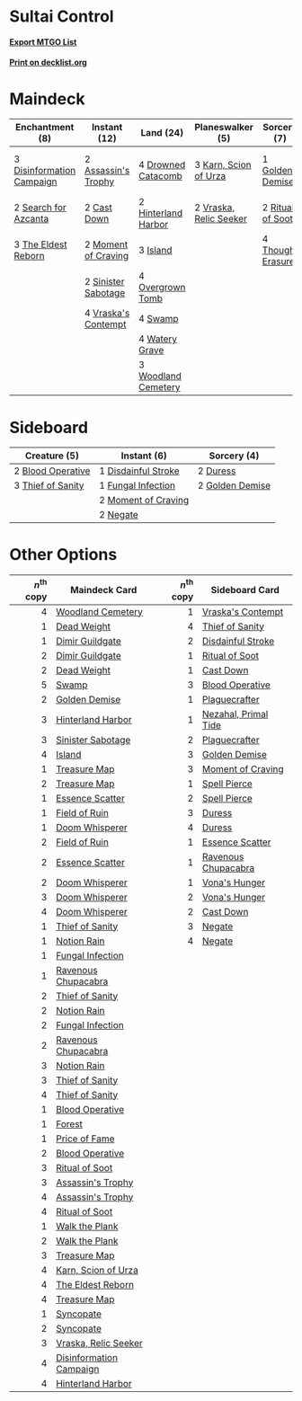 # Sultai Control

#### [Export MTGO List](../collection/Sultai%20Control/Sultai%20Control.txt)
#### [Print on decklist.org](http://decklist.org/?deckmain=2%09Assassin's%20Trophy%0A2%09Cast%20Down%0A4%09Discovery%20/%20Dispersal%0A3%09Disinformation%20Campaign%0A4%09Drowned%20Catacomb%0A1%09Golden%20Demise%0A2%09Hinterland%20Harbor%0A3%09Island%0A3%09Karn,%20Scion%20of%20Urza%0A2%09Moment%20of%20Craving%0A4%09Overgrown%20Tomb%0A2%09Ritual%20of%20Soot%0A2%09Search%20for%20Azcanta%0A2%09Sinister%20Sabotage%0A4%09Swamp%0A3%09The%20Eldest%20Reborn%0A4%09Thought%20Erasure%0A4%09Vraska's%20Contempt%0A2%09Vraska,%20Relic%20Seeker%0A4%09Watery%20Grave%0A3%09Woodland%20Cemetery&deckside=2%09Blood%20Operative%0A1%09Disdainful%20Stroke%0A2%09Duress%0A1%09Fungal%20Infection%0A2%09Golden%20Demise%0A2%09Moment%20of%20Craving%0A2%09Negate%0A3%09Thief%20of%20Sanity)
# Maindeck

|                                          Enchantment (8)                                           |                                         Instant (12)                                         |                                          Land (24)                                           |                                        Planeswalker (5)                                         |                                        Sorcery (7)                                         |      Unknown (4)      |
|----------------------------------------------------------------------------------------------------|----------------------------------------------------------------------------------------------|----------------------------------------------------------------------------------------------|-------------------------------------------------------------------------------------------------|--------------------------------------------------------------------------------------------|-----------------------|
|3 [Disinformation Campaign](http://gatherer.wizards.com/Pages/Card/Details.aspx?multiverseid=452917)|2 [Assassin's Trophy](http://gatherer.wizards.com/Pages/Card/Details.aspx?multiverseid=452902)|4 [Drowned Catacomb](http://gatherer.wizards.com/Pages/Card/Details.aspx?multiverseid=430633) |3 [Karn, Scion of Urza](http://gatherer.wizards.com/Pages/Card/Details.aspx?multiverseid=442889) |1 [Golden Demise](http://gatherer.wizards.com/Pages/Card/Details.aspx?multiverseid=439730)  |4 Discovery / Dispersal|
|2 [Search for Azcanta](http://gatherer.wizards.com/Pages/Card/Details.aspx?multiverseid=435226)     |2 [Cast Down](http://gatherer.wizards.com/Pages/Card/Details.aspx?multiverseid=442969)        |2 [Hinterland Harbor](http://gatherer.wizards.com/Pages/Card/Details.aspx?multiverseid=241988)|2 [Vraska, Relic Seeker](http://gatherer.wizards.com/Pages/Card/Details.aspx?multiverseid=435388)|2 [Ritual of Soot](http://gatherer.wizards.com/Pages/Card/Details.aspx?multiverseid=452834) |                       |
|3 [The Eldest Reborn](http://gatherer.wizards.com/Pages/Card/Details.aspx?multiverseid=442978)      |2 [Moment of Craving](http://gatherer.wizards.com/Pages/Card/Details.aspx?multiverseid=439736)|3 [Island](http://gatherer.wizards.com/Pages/Card/Details.aspx?multiverseid=439602)           |                                                                                                 |4 [Thought Erasure](http://gatherer.wizards.com/Pages/Card/Details.aspx?multiverseid=452956)|                       |
|                                                                                                    |2 [Sinister Sabotage](http://gatherer.wizards.com/Pages/Card/Details.aspx?multiverseid=452804)|4 [Overgrown Tomb](http://gatherer.wizards.com/Pages/Card/Details.aspx?multiverseid=405103)   |                                                                                                 |                                                                                            |                       |
|                                                                                                    |4 [Vraska's Contempt](http://gatherer.wizards.com/Pages/Card/Details.aspx?multiverseid=435283)|4 [Swamp](http://gatherer.wizards.com/Pages/Card/Details.aspx?multiverseid=439603)            |                                                                                                 |                                                                                            |                       |
|                                                                                                    |                                                                                              |4 [Watery Grave](http://gatherer.wizards.com/Pages/Card/Details.aspx?multiverseid=405114)     |                                                                                                 |                                                                                            |                       |
|                                                                                                    |                                                                                              |3 [Woodland Cemetery](http://gatherer.wizards.com/Pages/Card/Details.aspx?multiverseid=241983)|                                                                                                 |                                                                                            |                       |


# Sideboard

|                                        Creature (5)                                        |                                         Instant (6)                                          |                                       Sorcery (4)                                        |
|--------------------------------------------------------------------------------------------|----------------------------------------------------------------------------------------------|------------------------------------------------------------------------------------------|
|2 [Blood Operative](http://gatherer.wizards.com/Pages/Card/Details.aspx?multiverseid=452813)|1 [Disdainful Stroke](http://gatherer.wizards.com/Pages/Card/Details.aspx?multiverseid=446776)|2 [Duress](http://gatherer.wizards.com/Pages/Card/Details.aspx?multiverseid=270465)       |
|3 [Thief of Sanity](http://gatherer.wizards.com/Pages/Card/Details.aspx?multiverseid=452955)|1 [Fungal Infection](http://gatherer.wizards.com/Pages/Card/Details.aspx?multiverseid=442982) |2 [Golden Demise](http://gatherer.wizards.com/Pages/Card/Details.aspx?multiverseid=439730)|
|                                                                                            |2 [Moment of Craving](http://gatherer.wizards.com/Pages/Card/Details.aspx?multiverseid=439736)|                                                                                          |
|                                                                                            |2 [Negate](http://gatherer.wizards.com/Pages/Card/Details.aspx?multiverseid=447135)           |                                                                                          |


# Other Options

|*n*<sup>th</sup> copy|                                          Maindeck Card                                           |*n*<sup>th</sup> copy|                                        Sideboard Card                                         |
|--------------------:|--------------------------------------------------------------------------------------------------|--------------------:|-----------------------------------------------------------------------------------------------|
|                    4|[Woodland Cemetery](http://gatherer.wizards.com/Pages/Card/Details.aspx?multiverseid=241983)      |                    1|[Vraska's Contempt](http://gatherer.wizards.com/Pages/Card/Details.aspx?multiverseid=435283)   |
|                    1|[Dead Weight](http://gatherer.wizards.com/Pages/Card/Details.aspx?multiverseid=409853)            |                    4|[Thief of Sanity](http://gatherer.wizards.com/Pages/Card/Details.aspx?multiverseid=452955)     |
|                    1|[Dimir Guildgate](http://gatherer.wizards.com/Pages/Card/Details.aspx?multiverseid=426059)        |                    2|[Disdainful Stroke](http://gatherer.wizards.com/Pages/Card/Details.aspx?multiverseid=446776)   |
|                    2|[Dimir Guildgate](http://gatherer.wizards.com/Pages/Card/Details.aspx?multiverseid=426059)        |                    1|[Ritual of Soot](http://gatherer.wizards.com/Pages/Card/Details.aspx?multiverseid=452834)      |
|                    2|[Dead Weight](http://gatherer.wizards.com/Pages/Card/Details.aspx?multiverseid=409853)            |                    1|[Cast Down](http://gatherer.wizards.com/Pages/Card/Details.aspx?multiverseid=442969)           |
|                    5|[Swamp](http://gatherer.wizards.com/Pages/Card/Details.aspx?multiverseid=439603)                  |                    3|[Blood Operative](http://gatherer.wizards.com/Pages/Card/Details.aspx?multiverseid=452813)     |
|                    2|[Golden Demise](http://gatherer.wizards.com/Pages/Card/Details.aspx?multiverseid=439730)          |                    1|[Plaguecrafter](http://gatherer.wizards.com/Pages/Card/Details.aspx?multiverseid=452832)       |
|                    3|[Hinterland Harbor](http://gatherer.wizards.com/Pages/Card/Details.aspx?multiverseid=241988)      |                    1|[Nezahal, Primal Tide](http://gatherer.wizards.com/Pages/Card/Details.aspx?multiverseid=439702)|
|                    3|[Sinister Sabotage](http://gatherer.wizards.com/Pages/Card/Details.aspx?multiverseid=452804)      |                    2|[Plaguecrafter](http://gatherer.wizards.com/Pages/Card/Details.aspx?multiverseid=452832)       |
|                    4|[Island](http://gatherer.wizards.com/Pages/Card/Details.aspx?multiverseid=439602)                 |                    3|[Golden Demise](http://gatherer.wizards.com/Pages/Card/Details.aspx?multiverseid=439730)       |
|                    1|[Treasure Map](http://gatherer.wizards.com/Pages/Card/Details.aspx?multiverseid=435410)           |                    3|[Moment of Craving](http://gatherer.wizards.com/Pages/Card/Details.aspx?multiverseid=439736)   |
|                    2|[Treasure Map](http://gatherer.wizards.com/Pages/Card/Details.aspx?multiverseid=435410)           |                    1|[Spell Pierce](http://gatherer.wizards.com/Pages/Card/Details.aspx?multiverseid=425876)        |
|                    1|[Essence Scatter](http://gatherer.wizards.com/Pages/Card/Details.aspx?multiverseid=438446)        |                    2|[Spell Pierce](http://gatherer.wizards.com/Pages/Card/Details.aspx?multiverseid=425876)        |
|                    1|[Field of Ruin](http://gatherer.wizards.com/Pages/Card/Details.aspx?multiverseid=435415)          |                    3|[Duress](http://gatherer.wizards.com/Pages/Card/Details.aspx?multiverseid=270465)              |
|                    1|[Doom Whisperer](http://gatherer.wizards.com/Pages/Card/Details.aspx?multiverseid=452819)         |                    4|[Duress](http://gatherer.wizards.com/Pages/Card/Details.aspx?multiverseid=270465)              |
|                    2|[Field of Ruin](http://gatherer.wizards.com/Pages/Card/Details.aspx?multiverseid=435415)          |                    1|[Essence Scatter](http://gatherer.wizards.com/Pages/Card/Details.aspx?multiverseid=438446)     |
|                    2|[Essence Scatter](http://gatherer.wizards.com/Pages/Card/Details.aspx?multiverseid=438446)        |                    1|[Ravenous Chupacabra](http://gatherer.wizards.com/Pages/Card/Details.aspx?multiverseid=442093) |
|                    2|[Doom Whisperer](http://gatherer.wizards.com/Pages/Card/Details.aspx?multiverseid=452819)         |                    1|[Vona's Hunger](http://gatherer.wizards.com/Pages/Card/Details.aspx?multiverseid=439747)       |
|                    3|[Doom Whisperer](http://gatherer.wizards.com/Pages/Card/Details.aspx?multiverseid=452819)         |                    2|[Vona's Hunger](http://gatherer.wizards.com/Pages/Card/Details.aspx?multiverseid=439747)       |
|                    4|[Doom Whisperer](http://gatherer.wizards.com/Pages/Card/Details.aspx?multiverseid=452819)         |                    2|[Cast Down](http://gatherer.wizards.com/Pages/Card/Details.aspx?multiverseid=442969)           |
|                    1|[Thief of Sanity](http://gatherer.wizards.com/Pages/Card/Details.aspx?multiverseid=452955)        |                    3|[Negate](http://gatherer.wizards.com/Pages/Card/Details.aspx?multiverseid=447135)              |
|                    1|[Notion Rain](http://gatherer.wizards.com/Pages/Card/Details.aspx?multiverseid=452943)            |                    4|[Negate](http://gatherer.wizards.com/Pages/Card/Details.aspx?multiverseid=447135)              |
|                    1|[Fungal Infection](http://gatherer.wizards.com/Pages/Card/Details.aspx?multiverseid=442982)       |                     |                                                                                               |
|                    1|[Ravenous Chupacabra](http://gatherer.wizards.com/Pages/Card/Details.aspx?multiverseid=442093)    |                     |                                                                                               |
|                    2|[Thief of Sanity](http://gatherer.wizards.com/Pages/Card/Details.aspx?multiverseid=452955)        |                     |                                                                                               |
|                    2|[Notion Rain](http://gatherer.wizards.com/Pages/Card/Details.aspx?multiverseid=452943)            |                     |                                                                                               |
|                    2|[Fungal Infection](http://gatherer.wizards.com/Pages/Card/Details.aspx?multiverseid=442982)       |                     |                                                                                               |
|                    2|[Ravenous Chupacabra](http://gatherer.wizards.com/Pages/Card/Details.aspx?multiverseid=442093)    |                     |                                                                                               |
|                    3|[Notion Rain](http://gatherer.wizards.com/Pages/Card/Details.aspx?multiverseid=452943)            |                     |                                                                                               |
|                    3|[Thief of Sanity](http://gatherer.wizards.com/Pages/Card/Details.aspx?multiverseid=452955)        |                     |                                                                                               |
|                    4|[Thief of Sanity](http://gatherer.wizards.com/Pages/Card/Details.aspx?multiverseid=452955)        |                     |                                                                                               |
|                    1|[Blood Operative](http://gatherer.wizards.com/Pages/Card/Details.aspx?multiverseid=452813)        |                     |                                                                                               |
|                    1|[Forest](http://gatherer.wizards.com/Pages/Card/Details.aspx?multiverseid=439605)                 |                     |                                                                                               |
|                    1|[Price of Fame](http://gatherer.wizards.com/Pages/Card/Details.aspx?multiverseid=452833)          |                     |                                                                                               |
|                    2|[Blood Operative](http://gatherer.wizards.com/Pages/Card/Details.aspx?multiverseid=452813)        |                     |                                                                                               |
|                    3|[Ritual of Soot](http://gatherer.wizards.com/Pages/Card/Details.aspx?multiverseid=452834)         |                     |                                                                                               |
|                    3|[Assassin's Trophy](http://gatherer.wizards.com/Pages/Card/Details.aspx?multiverseid=452902)      |                     |                                                                                               |
|                    4|[Assassin's Trophy](http://gatherer.wizards.com/Pages/Card/Details.aspx?multiverseid=452902)      |                     |                                                                                               |
|                    4|[Ritual of Soot](http://gatherer.wizards.com/Pages/Card/Details.aspx?multiverseid=452834)         |                     |                                                                                               |
|                    1|[Walk the Plank](http://gatherer.wizards.com/Pages/Card/Details.aspx?multiverseid=435284)         |                     |                                                                                               |
|                    2|[Walk the Plank](http://gatherer.wizards.com/Pages/Card/Details.aspx?multiverseid=435284)         |                     |                                                                                               |
|                    3|[Treasure Map](http://gatherer.wizards.com/Pages/Card/Details.aspx?multiverseid=435410)           |                     |                                                                                               |
|                    4|[Karn, Scion of Urza](http://gatherer.wizards.com/Pages/Card/Details.aspx?multiverseid=442889)    |                     |                                                                                               |
|                    4|[The Eldest Reborn](http://gatherer.wizards.com/Pages/Card/Details.aspx?multiverseid=442978)      |                     |                                                                                               |
|                    4|[Treasure Map](http://gatherer.wizards.com/Pages/Card/Details.aspx?multiverseid=435410)           |                     |                                                                                               |
|                    1|[Syncopate](http://gatherer.wizards.com/Pages/Card/Details.aspx?multiverseid=270369)              |                     |                                                                                               |
|                    2|[Syncopate](http://gatherer.wizards.com/Pages/Card/Details.aspx?multiverseid=270369)              |                     |                                                                                               |
|                    3|[Vraska, Relic Seeker](http://gatherer.wizards.com/Pages/Card/Details.aspx?multiverseid=435388)   |                     |                                                                                               |
|                    4|[Disinformation Campaign](http://gatherer.wizards.com/Pages/Card/Details.aspx?multiverseid=452917)|                     |                                                                                               |
|                    4|[Hinterland Harbor](http://gatherer.wizards.com/Pages/Card/Details.aspx?multiverseid=241988)      |                     |                                                                                               |

